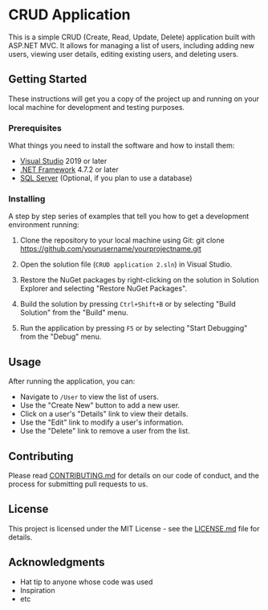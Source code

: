 # CRUD Application

This is a simple CRUD (Create, Read, Update, Delete) application built with ASP.NET MVC. It allows for managing a list of users, including adding new users, viewing user details, editing existing users, and deleting users.

## Getting Started

These instructions will get you a copy of the project up and running on your local machine for development and testing purposes.

### Prerequisites

What things you need to install the software and how to install them:

- [Visual Studio](https://visualstudio.microsoft.com/downloads/) 2019 or later
- [.NET Framework](https://dotnet.microsoft.com/download/dotnet-framework) 4.7.2 or later
- [SQL Server](https://www.microsoft.com/en-us/sql-server/sql-server-downloads) (Optional, if you plan to use a database)

### Installing

A step by step series of examples that tell you how to get a development environment running:

1. Clone the repository to your local machine using Git:
git clone https://github.com/yourusername/yourprojectname.git

2. Open the solution file (`CRUD application 2.sln`) in Visual Studio.

3. Restore the NuGet packages by right-clicking on the solution in Solution Explorer and selecting "Restore NuGet Packages".

4. Build the solution by pressing `Ctrl+Shift+B` or by selecting "Build Solution" from the "Build" menu.

5. Run the application by pressing `F5` or by selecting "Start Debugging" from the "Debug" menu.

## Usage

After running the application, you can:

- Navigate to `/User` to view the list of users.
- Use the "Create New" button to add a new user.
- Click on a user's "Details" link to view their details.
- Use the "Edit" link to modify a user's information.
- Use the "Delete" link to remove a user from the list.

## Contributing

Please read [CONTRIBUTING.md](https://github.com/yourusername/yourprojectname/CONTRIBUTING.md) for details on our code of conduct, and the process for submitting pull requests to us.

## License

This project is licensed under the MIT License - see the [LICENSE.md](LICENSE.md) file for details.

## Acknowledgments

- Hat tip to anyone whose code was used
- Inspiration
- etc


